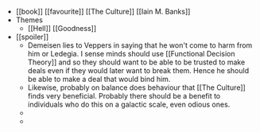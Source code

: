 - [[book]] [[favourite]] [[The Culture]] [[Iain M. Banks]]
- Themes
	- [[Hell]] [[Goodness]]
- [[spoiler]]
	- Demeisen lies to Veppers in saying that he won't come to harm from him or Ledegia. I sense minds should use [[Functional Decision Theory]] and so they should want to be able to be trusted to make deals even if they would later want to break them. Hence he should be able to make a deal that would bind him.
	- Likewise, probably on balance does behaviour that [[The Culture]] finds very beneficial. Probably there should be a benefit to individuals who do this on a galactic scale, even odious ones.
	-
	-
